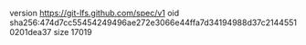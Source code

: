 version https://git-lfs.github.com/spec/v1
oid sha256:474d7cc55454249496ae272e3066e44ffa7d34194988d37c21445510201dea37
size 17019
